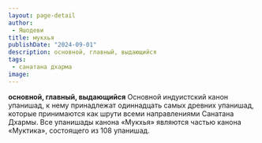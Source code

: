 ```yaml
---
layout: page-detail
author:
 - Яшодеви
title: мукхья
publishDate: "2024-09-01"
description: основной, главный, выдающийся
tags:
 - санатана дхарма
image: 
---
```


__основной, главный, выдающийся__
Основной индуистский канон упанишад, к нему принадлежат одиннадцать самых древних упанишад, которые принимаются как шрути всеми направлениями Санатана Дхармы. Все упанишады канона «Мукхья» являются частью канона «Муктика», состоящего из 108 упанишад.

